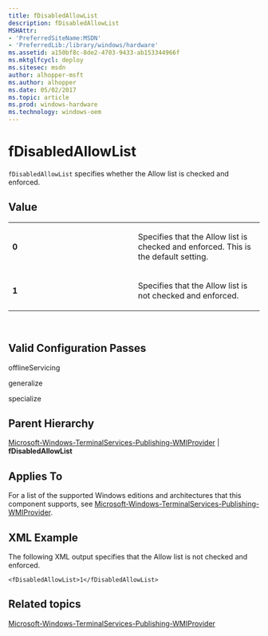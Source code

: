 ```yaml
---
title: fDisabledAllowList
description: fDisabledAllowList
MSHAttr:
- 'PreferredSiteName:MSDN'
- 'PreferredLib:/library/windows/hardware'
ms.assetid: a150bf8c-8de2-4703-9433-ab153344966f
ms.mktglfcycl: deploy
ms.sitesec: msdn
author: alhopper-msft
ms.author: alhopper
ms.date: 05/02/2017
ms.topic: article
ms.prod: windows-hardware
ms.technology: windows-oem
---
```


# fDisabledAllowList


`fDisabledAllowList` specifies whether the Allow list is checked and enforced.

## Value


<table>
<colgroup>
<col width="50%" />
<col width="50%" />
</colgroup>
<tbody>
<tr class="odd">
<td><p><strong>0</strong></p></td>
<td><p>Specifies that the Allow list is checked and enforced. This is the default setting.</p></td>
</tr>
<tr class="even">
<td><p><strong>1</strong></p></td>
<td><p>Specifies that the Allow list is not checked and enforced.</p></td>
</tr>
</tbody>
</table>

 

## Valid Configuration Passes


offlineServicing

generalize

specialize

## Parent Hierarchy


[Microsoft-Windows-TerminalServices-Publishing-WMIProvider](microsoft-windows-terminalservices-publishing-wmiprovider.md) | **fDisabledAllowList**

## Applies To


For a list of the supported Windows editions and architectures that this component supports, see [Microsoft-Windows-TerminalServices-Publishing-WMIProvider](microsoft-windows-terminalservices-publishing-wmiprovider.md).

## XML Example


The following XML output specifies that the Allow list is not checked and enforced.

```
<fDisabledAllowList>1</fDisabledAllowList>
```

## Related topics


[Microsoft-Windows-TerminalServices-Publishing-WMIProvider](microsoft-windows-terminalservices-publishing-wmiprovider.md)

 

 







